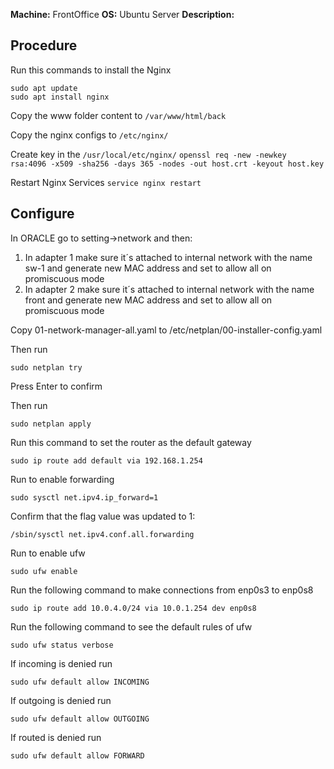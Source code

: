 **Machine:** FrontOffice
**OS:** Ubuntu Server
**Description:**

## Procedure
Run this commands to install the Nginx
```
sudo apt update
sudo apt install nginx
```

Copy the www folder content to `/var/www/html/back`


Copy the nginx configs to `/etc/nginx/`

Create key in the `/usr/local/etc/nginx/` 
`openssl req -new -newkey rsa:4096 -x509 -sha256 -days 365 -nodes -out host.crt -keyout host.key`


Restart Nginx Services `service nginx restart`


## Configure
In ORACLE go to setting->network and then:
1. In adapter 1 make sure it´s attached to internal network with the name sw-1 and generate new MAC address and set to allow all on promiscuous mode
2. In adapter 2 make sure it´s attached to internal network with the name front and generate new MAC address and set to allow all on promiscuous mode

Copy 01-network-manager-all.yaml to /etc/netplan/00-installer-config.yaml

Then run 
```
sudo netplan try
```

Press Enter to confirm

Then run
```
sudo netplan apply
```

Run this command to set the router as the default gateway
```
sudo ip route add default via 192.168.1.254
```
Run to enable forwarding
```
sudo sysctl net.ipv4.ip_forward=1
```
Confirm that the flag value was updated to 1:
```
/sbin/sysctl net.ipv4.conf.all.forwarding
```
Run to enable ufw
```
sudo ufw enable
```
Run the following command to make connections from enp0s3 to enp0s8
```
sudo ip route add 10.0.4.0/24 via 10.0.1.254 dev enp0s8
```
Run the following command to see the default rules of ufw
```
sudo ufw status verbose
```
If incoming is denied run
```
sudo ufw default allow INCOMING
```
If outgoing is denied run
```
sudo ufw default allow OUTGOING
```
If routed is denied run
```
sudo ufw default allow FORWARD
```
